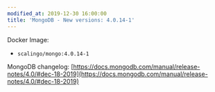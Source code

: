 ```yaml
---
modified_at: 2019-12-30 16:00:00
title: 'MongoDB - New versions: 4.0.14-1'
---
```


Docker Image:

* `scalingo/mongo:4.0.14-1`

MongoDB changelog:
[https://docs.mongodb.com/manual/release-notes/4.0/#dec-18-2019](https://docs.mongodb.com/manual/release-notes/4.0/#dec-18-2019)
